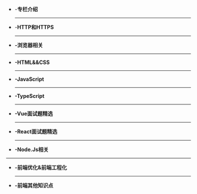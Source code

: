 

<!-- docs/_sidebar.md -->

* -**专栏介绍**

  ------

- -**HTTP和HTTPS**

  ------

- **-浏览器相关**

  ------

- **-HTML&&CSS**

  ------

- **-JavaScript**

  ------

- **-TypeScript**

  ------

- **-Vue面试题精选**

  ------

- **-React面试题精选**

  ------

- **-Node.Js相关**

------

- **-前端优化&前端工程化**

  ------

- **-前端其他知识点**



